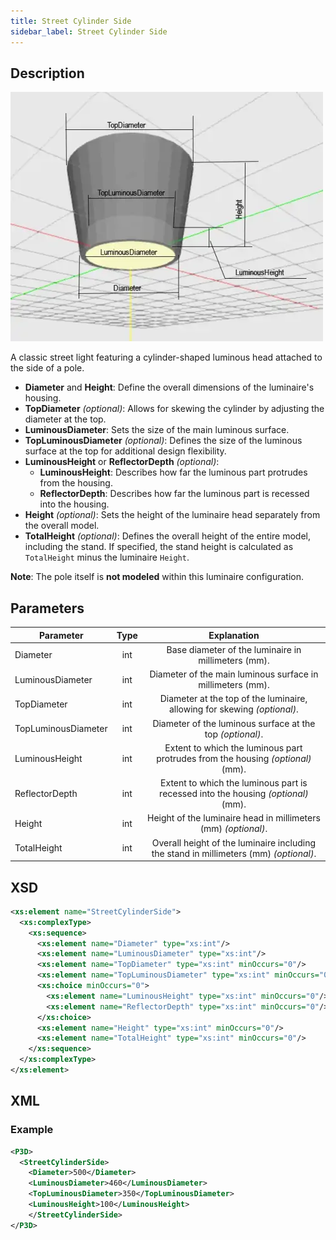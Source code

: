 ```yaml
---
title: Street Cylinder Side
sidebar_label: Street Cylinder Side
---
```


## Description

![Street Cylinder Side](/img/docs/geometry/parametric/street-cylinder-side.webp)

A classic street light featuring a cylinder-shaped luminous head attached to the side of a pole.

- **Diameter** and **Height**: Define the overall dimensions of the luminaire's housing.
- **TopDiameter** *(optional)*: Allows for skewing the cylinder by adjusting the diameter at the top.
- **LuminousDiameter**: Sets the size of the main luminous surface.
- **TopLuminousDiameter** *(optional)*: Defines the size of the luminous surface at the top for additional design flexibility.
- **LuminousHeight** or **ReflectorDepth** *(optional)*:
  - **LuminousHeight**: Describes how far the luminous part protrudes from the housing.
  - **ReflectorDepth**: Describes how far the luminous part is recessed into the housing.
- **Height** *(optional)*: Sets the height of the luminaire head separately from the overall model.
- **TotalHeight** *(optional)*: Defines the overall height of the entire model, including the stand. If specified, the stand height is calculated as `TotalHeight` minus the luminaire `Height`.

**Note**: The pole itself is **not modeled** within this luminaire configuration.

## Parameters

| Parameter           | Type   | Explanation                                                                         |
| ------------------- | :----: | :---------------------------------------------------------------------------------: |
| Diameter            | int    | Base diameter of the luminaire in millimeters (mm).                                |
| LuminousDiameter    | int    | Diameter of the main luminous surface in millimeters (mm).                         |
| TopDiameter         | int    | Diameter at the top of the luminaire, allowing for skewing *(optional)*.          |
| TopLuminousDiameter | int    | Diameter of the luminous surface at the top *(optional)*.                          |
| LuminousHeight      | int    | Extent to which the luminous part protrudes from the housing *(optional)* (mm).    |
| ReflectorDepth      | int    | Extent to which the luminous part is recessed into the housing *(optional)* (mm).  |
| Height              | int    | Height of the luminaire head in millimeters (mm) *(optional)*.                     |
| TotalHeight         | int    | Overall height of the luminaire including the stand in millimeters (mm) *(optional)*.|

## XSD

```xml
<xs:element name="StreetCylinderSide">
  <xs:complexType>
    <xs:sequence>
      <xs:element name="Diameter" type="xs:int"/>
      <xs:element name="LuminousDiameter" type="xs:int"/>
      <xs:element name="TopDiameter" type="xs:int" minOccurs="0"/>
      <xs:element name="TopLuminousDiameter" type="xs:int" minOccurs="0"/>
      <xs:choice minOccurs="0">
        <xs:element name="LuminousHeight" type="xs:int" minOccurs="0"/>
        <xs:element name="ReflectorDepth" type="xs:int" minOccurs="0"/>
      </xs:choice>
      <xs:element name="Height" type="xs:int" minOccurs="0"/>
      <xs:element name="TotalHeight" type="xs:int" minOccurs="0"/>
    </xs:sequence>
  </xs:complexType>
</xs:element>
```

## XML
### Example

```xml
<P3D>
  <StreetCylinderSide>
    <Diameter>500</Diameter>
    <LuminousDiameter>460</LuminousDiameter>
    <TopLuminousDiameter>350</TopLuminousDiameter>
    <LuminousHeight>100</LuminousHeight>
    </StreetCylinderSide>
</P3D>
```